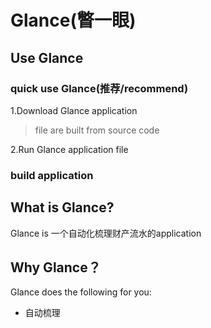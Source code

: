 # Glance(瞥一眼)

## Use Glance

### quick use Glance(推荐/recommend)

1.Download Glance application
> file are built from source code


2.Run Glance application file



### build application



## What is Glance?
Glance is 一个自动化梳理财产流水的application



## Why Glance？

Glance does the following for you:

- 自动梳理